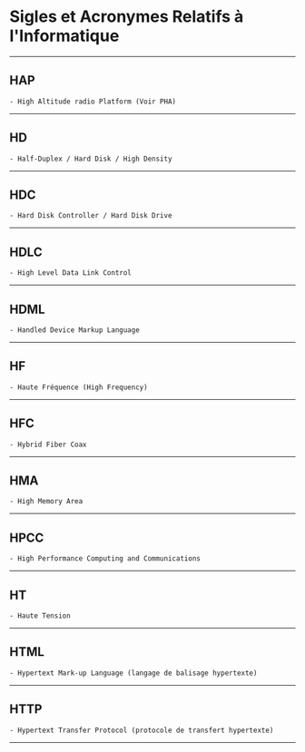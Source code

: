 # **Sigles et Acronymes Relatifs à l'Informatique**

---
## **HAP**

    - High Altitude radio Platform (Voir PHA)
---
## **HD**

    - Half-Duplex / Hard Disk / High Density
---
## **HDC**

    - Hard Disk Controller / Hard Disk Drive
---
## **HDLC**

    - High Level Data Link Control
---
## **HDML**

    - Handled Device Markup Language
---
## **HF**

    - Haute Fréquence (High Frequency)
---
## **HFC**

    - Hybrid Fiber Coax
---
## **HMA**

    - High Memory Area
---
## **HPCC**

    - High Performance Computing and Communications
---
## **HT**

    - Haute Tension
---
## **HTML**

    - Hypertext Mark-up Language (langage de balisage hypertexte)
---
## **HTTP**

    - Hypertext Transfer Protocol (protocole de transfert hypertexte)
---